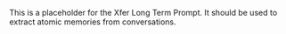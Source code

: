 This is a placeholder for the Xfer Long Term Prompt. It should be used to extract atomic memories from conversations.